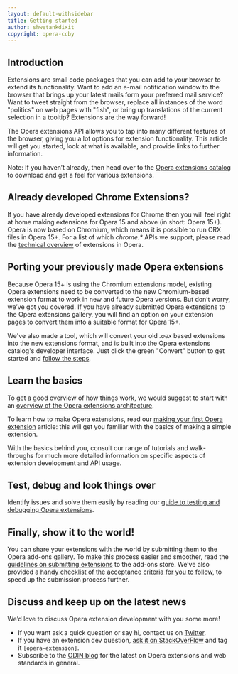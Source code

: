 ```yaml
---
layout: default-withsidebar
title: Getting started
author: shwetankdixit
copyright: opera-ccby
---
```


## Introduction

Extensions are small code packages that you can add to your browser to extend its functionality. Want to add an e-mail notification window to the browser that brings up your latest mails form your preferred mail service? Want to tweet straight from the browser, replace all instances of the word "politics" on web pages with "fish", or bring up translations of the current selection in a tooltip? Extensions are the way forward!

The Opera extensions API allows you to tap into many different features of the browser, giving you a lot options for extension functionality. This article will get you started, look at what is available, and provide links to further information.

Note: If you haven’t already, then head over to the [Opera extensions catalog](https://addons.opera.com/addons/extensions/) to download and get a feel for various extensions.

## Already developed Chrome Extensions?
If you have already developed extensions for Chrome then you will feel right at home making extensions for Opera 15 and above (in short: Opera 15+). Opera is now based on Chromium, which means it is possible to run CRX files in Opera 15+. For a list of which *chrome.\** APIs we support, please read the [technical overview](tut_architecture_overview.html) of extensions in Opera.

## Porting your previously made Opera extensions
Because Opera 15+ is using the Chromium extensions model, existing Opera extensions need to be converted to the new Chromium-based extension format to work in new and future Opera versions. But don’t worry, we’ve got you covered. If you have already submitted Opera extensions to the Opera extensions gallery, you will find an option on your extension pages to convert them into a suitable format for Opera 15+. 

We've also made a tool, which will convert your old *.oex* based extensions into the new extensions format, and is built into the Opera extensions catalog's developer interface. Just click the green "Convert" button to get started and [follow the steps](tut_conversion.html).

## Learn the basics
To get a good overview of how things work, we would suggest to start with an [overview of the Opera extensions architecture](tut_architecture_overview.html).

To learn how to make Opera extensions, read our [making your first Opera extension](tut_basics.html) article: this will get you familiar with the basics of making a simple extension.

With the basics behind you, consult our range of tutorials and walk-throughs for much more detailed information on specific aspects of extension development and API usage. 

## Test, debug and look things over
Identify issues and solve them easily by reading our [guide to testing and debugging Opera extensions](tut_testing.html). 

## Finally, show it to the world!
You can share your extensions with the world by submitting them to the Opera add-ons gallery. To make this process easier and smoother, read the [guidelines on submitting extensions](tut_publishing_guidelines.html) to the add-ons store. We’ve also provided a [handy checklist of the acceptance criteria for you to follow](tut_publishing_guidelines.html#acceptance-criteria), to speed up the submission process further. 

## Discuss and keep up on the latest news
We’d love to discuss Opera extension development with you some more! 

* If you want ask a quick question or say hi, contact us on [Twitter](https://twitter.com/odevrel/).
* If you have an extension dev question, [ask it on StackOverFlow](http://stackoverflow.com/questions/tagged/opera-extension) and tag it `[opera-extension]`.
* Subscribe to the [ODIN blog](http://my.opera.com/odin/blog/) for the latest on Opera extensions and web standards in general.